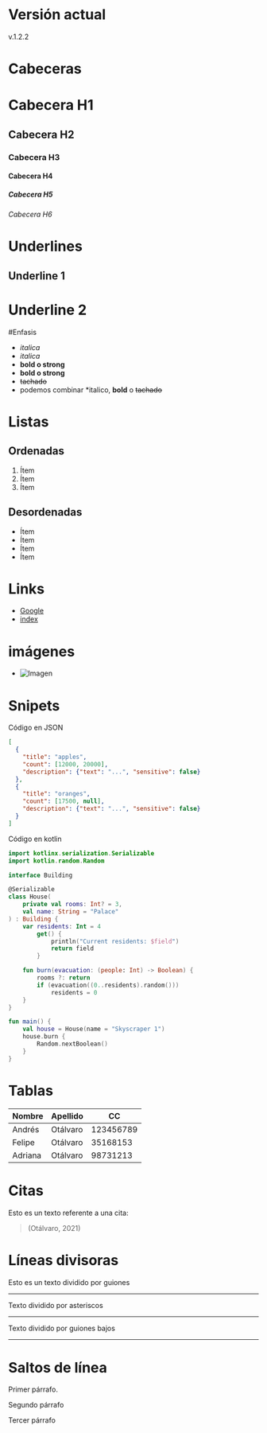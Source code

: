 # Versión actual

v.1.2.2

# Cabeceras

# Cabecera H1

## Cabecera H2

### Cabecera H3

#### Cabecera H4

##### Cabecera H5

###### Cabecera H6

# Underlines

## Underline 1

# Underline 2

#Enfasis

- _italica_
- _italica_
- **bold o strong**
- **bold o strong**
- ~~tachado~~
- podemos combinar \*italico, **bold** o ~~tachado~~

# Listas

## Ordenadas

1. Ítem
1. Ítem
1. Ítem

## Desordenadas

- Ítem
- Ítem
- Ítem
- Ítem

# Links

- [Google](http://www.google.com.co)
- [index](index.html)

# imágenes

- ![Imagen](https://git-scm.com/images/logo@2x.png)

# Snipets

Código en JSON

```JSON
[
  {
    "title": "apples",
    "count": [12000, 20000],
    "description": {"text": "...", "sensitive": false}
  },
  {
    "title": "oranges",
    "count": [17500, null],
    "description": {"text": "...", "sensitive": false}
  }
]
```

Código en kotlin

```Kotlin
import kotlinx.serialization.Serializable
import kotlin.random.Random

interface Building

@Serializable
class House(
    private val rooms: Int? = 3,
    val name: String = "Palace"
) : Building {
    var residents: Int = 4
        get() {
            println("Current residents: $field")
            return field
        }

    fun burn(evacuation: (people: Int) -> Boolean) {
        rooms ?: return
        if (evacuation((0..residents).random()))
            residents = 0
    }
}

fun main() {
    val house = House(name = "Skyscraper 1")
    house.burn {
        Random.nextBoolean()
    }
}
```

# Tablas

| Nombre  | Apellido | CC        |
| ------- | -------- | --------- |
| Andrés  | Otálvaro | 123456789 |
| Felipe  | Otálvaro | 35168153  |
| Adriana | Otálvaro | 98731213  |

# Citas

Esto es un texto referente a una cita:

> (Otálvaro, 2021)

# Líneas divisoras

Esto es un texto dividido por guiones

---

Texto dividido por asteriscos

---

Texto dividido por guiones bajos

---

# Saltos de línea

Primer párrafo.

Segundo párrafo

Tercer párrafo
